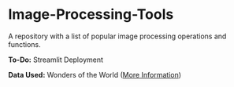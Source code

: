 # Image-Processing-Tools
A repository with a list of popular image processing operations and functions.

**To-Do:** Streamlit Deployment

**Data Used:** Wonders of the World ([More Information](https://github.com/aadi1011/Image-Processing-Tools/blob/main/assets/README.md))

